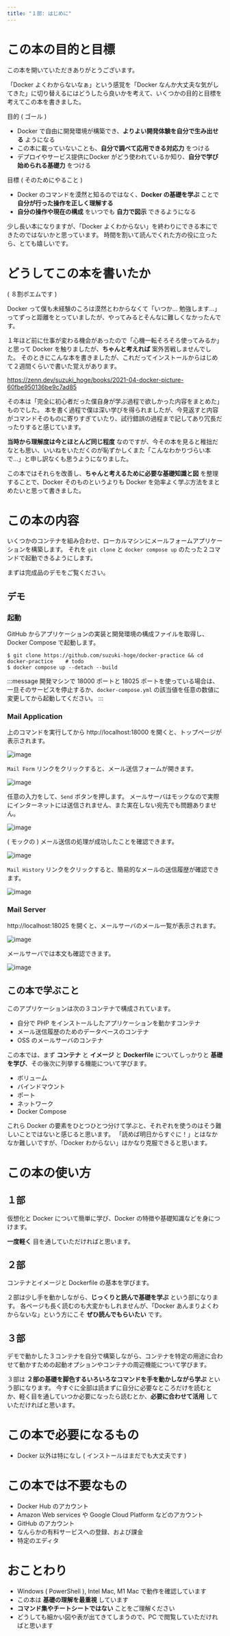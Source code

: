 ```yaml
---
title: "１部: はじめに"
---
```


# この本の目的と目標
この本を開いていただきありがとうございます。

「Docker よくわからないなぁ」という感覚を「Docker なんか大丈夫な気がしてきた」に切り替えるにはどうしたら良いかを考えて、いくつかの目的と目標を考えてこの本を書きました。

目的 ( ゴール )

- Docker で自由に開発環境が構築でき、**よりよい開発体験を自分で生み出せる** ようになる
- この本に載っていないことも、**自分で調べて応用できる対応力** をつける
- デプロイやサービス提供にDocker がどう使われているか知り、**自分で学び始められる基礎力** をつける

目標 ( そのためにやること )

- Docker のコマンドを漠然と知るのではなく、**Docker の基礎を学ぶ** ことで **自分が行った操作を正しく理解する**
- **自分の操作や現在の構成** をいつでも **自力で図示** できるようになる  

少し長い本になりますが、「Docker よくわからない」を終わりにできる本にできたのではないかと思っています。
時間を割いて読んでくれた方の役に立ったら、とても嬉しいです。

# どうしてこの本を書いたか
( ８割ポエムです )

Docker って僕も未経験のころは漠然とわからなくて「いつか... 勉強します...」ってずっと距離をとっていましたが、やってみるとそんなに難しくなかったんです。

１年ほど前に仕事が変わる機会があったので「心機一転そろそろ使ってみるか」と思って Docker を触りましたが、**ちゃんと考えれば** 案外苦戦しませんでした。
そのときにこんな本を書きましたが、これだってインストールからはじめて２週間くらいで書いた覚えがあります。

https://zenn.dev/suzuki_hoge/books/2021-04-docker-picture-60fbe950136be9c7ad85

その本は「完全に初心者だった僕自身が学ぶ過程で欲しかった内容をまとめた」ものでした。
本を書く過程で僕は深い学びを得られましたが、今見返すと内容がコマンドそのものに寄りすぎていたり、試行錯誤の過程まで記してあり冗長だったりすると感じています。

**当時から理解度は今とほとんど同じ程度** なのですが、今その本を見ると稚拙だなとも思い、いいねをいただくのが恥ずかしくまた「こんなわかりづらい本で...」と申し訳なくも思うようになりました。

この本ではそれらを改善し、**ちゃんと考えるために必要な基礎知識と図** を整理することで、Docker そのものというよりも Docker を効率よく学ぶ方法をまとめたいと思って書きました。

# この本の内容
いくつかのコンテナを組み合わせ、ローカルマシンにメールフォームアプリケーションを構築します。
それを `git clone` と `docker compose up` のたった２コマンドで起動できるようにします。

まずは完成品のデモをご覧ください。

## デモ
### 起動
GitHub からアプリケーションの実装と開発環境の構成ファイルを取得し、Docker Compose で起動します。

```:Host Machine
$ git clone https://github.com/suzuki-hoge/docker-practice && cd docker-practice    # todo
$ docker compose up --detach --build
```

:::message
開発マシンで 18000 ポートと 18025 ポートを使っている場合は、一旦そのサービスを停止するか、`docker-compose.yml` の該当値を任意の数値に変更してから起動してください。
:::

### Mail Application
上のコマンドを実行してから http://localhost:18000 を開くと、トップページが表示されます。

![image](/images/demo-top.png)

`Mail Form` リンクをクリックすると、メール送信フォームが開きます。

![image](/images/demo-form-1.png)

任意の入力をして、`Send` ボタンを押します。
メールサーバはモックなので実際にインターネットには送信されません、また実在しない宛先でも問題ありません。

![image](/images/demo-form-2.png)

( モックの ) メール送信の処理が成功したことを確認できます。

![image](/images/demo-result.png)

`Mail History` リンクをクリックすると、簡易的なメールの送信履歴が確認できます。

![image](/images/demo-history.png)

### Mail Server
http://localhost:18025 を開くと、メールサーバのメール一覧が表示されます。

![image](/images/demo-mailhog-1.png)

メールサーバでは本文も確認できます。

![image](/images/demo-mailhog-2.png)

## この本で学ぶこと
このアプリケーションは次の３コンテナで構成されています。

- 自分で PHP をインストールしたアプリケーションを動かすコンテナ
- メール送信履歴のためのデータベースのコンテナ
- OSS のメールサーバのコンテナ

この本では、まず **コンテナ** と **イメージ** と **Dockerfile** についてしっかりと **基礎を学び**、その後次に列挙する機能について学びます。

- ボリューム
- バインドマウント
- ポート
- ネットワーク
- Docker Compose

これら Docker の要素をひとつひとつ分けて学ぶと、それぞれを使うのはそう難しいことではないと感じると思います。
「読めば明日からすぐに！」とはなかなか難しいですが、「Docker わからない」はかなり克服できると思います。

# この本の使い方
## １部
仮想化と Docker について簡単に学び、Docker の特徴や基礎知識などを身につけます。

**一度軽く** 目を通していただければと思います。

## ２部
コンテナとイメージと Dockerfile の基本を学びます。

２部は少し手を動かしながら、**じっくりと読んで基礎を学ぶ** という部になります。
各ページも長く読むのも大変かもしれませんが、「Docker あんまりよくわからないな」という方にこそ **ぜひ読んでもらいたい** です。

## ３部
デモで動かした３コンテナを自分で構築しながら、コンテナを特定の用途に合わせて動かすための起動オプションやコンテナの周辺機能について学びます。

３部は **２部の基礎を脚色するいろいろなコマンドを手を動かしながら学ぶ** という部になります。
今すぐに全部は読まずに自分に必要なところだけを読むとか、軽く目を通していつか必要になったら読むとか、**必要に合わせて活用** していただければと思います。

# この本で必要になるもの
- Docker 以外は特になし ( インストールはまだでも大丈夫です )

# この本では不要なもの
- Docker Hub のアカウント
- Amazon Web services や Google Cloud Platform などのアカウント
- GitHub のアカウント
- なんらかの有料サービスへの登録、および課金
- 特定のエディタ

# おことわり
- Windows ( PowerShell ), Intel Mac, M1 Mac で動作を確認しています
- この本は **基礎の理解を最重視** しています
- **コマンド集やチートシートではない** ことをご理解ください
- どうしても細かい図や表が出てきてしまうので、PC で閲覧していただければと思います
